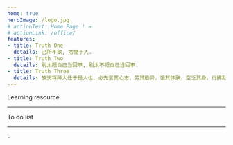 ```yaml
---
home: true
heroImage: /logo.jpg
# actionText: Home Page ! →
# actionLink: /office/
features:
- title: Truth One
  details: 己所不欲, 勿施于人.
- title: Truth Two
  details: 别太把自己当回事, 别太不把自己当回事.
- title: Truth Three
  details: 故天将降大任于是人也，必先苦其心志，劳其筋骨，饿其体肤，空乏其身，行拂乱其所为，所以动心忍性，曾益其所不能。
---
```


Learning resource
<hr>
<!-- 学习资源tags -->
<v-tags :tagsData=tagsData> </v-tags>

To do list
<hr>
- <vh1 title='整理电脑中的文件夹,然后下载一个导出文件目录结构的软件,把目录结构放到blog中,方便快速找文件以及查看有什么文件'></vh1>




<script>
  export default {
    data() {
      return {
        tagsData:[
          {
            'key': '技术胖教程-图文版',
            'value': 'https://juejin.cn/post/6844904056939347976'
          }
        ],
        todoList:[
          {
            'key': '',
            'value': ''
          }
        ]
      }
    }
  }
</script>
